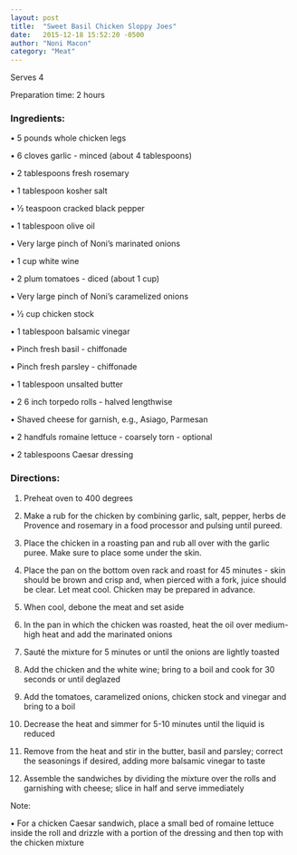 ```yaml
---
layout: post
title:  "Sweet Basil Chicken Sloppy Joes"
date:   2015-12-18 15:52:20 -0500
author: "Noni Macon"
category: "Meat"
---
```

Serves 4

Preparation time: 2 hours

### Ingredients:

• 5 pounds whole chicken legs

• 6 cloves garlic - minced (about 4 tablespoons)

• 2 tablespoons fresh rosemary

• 1 tablespoon kosher salt

• 1⁄2 teaspoon cracked black pepper

• 1 tablespoon olive oil

• Very large pinch of Noni’s marinated onions

• 1 cup white wine

• 2 plum tomatoes - diced (about 1 cup)

• Very large pinch of Noni’s caramelized onions

• 1⁄2 cup chicken stock

• 1 tablespoon balsamic vinegar 

• Pinch fresh basil - chiffonade

• Pinch fresh parsley - chiffonade 

• 1 tablespoon unsalted butter

• 2 6 inch torpedo rolls - halved lengthwise

• Shaved cheese for garnish, e.g., Asiago, Parmesan

• 2 handfuls romaine lettuce - coarsely torn - optional

• 2 tablespoons Caesar dressing

### Directions:

1. Preheat oven to 400 degrees

2. Make a rub for the chicken by combining garlic, salt, pepper, herbs de Provence and rosemary in a food processor and pulsing until pureed.

3. Place the chicken in a roasting pan and rub all over with the garlic puree. Make sure to place some under the skin.

4. Place the pan on the bottom oven rack and roast for 45 minutes - skin should be brown and crisp and, when pierced with a fork, juice should be clear. Let meat cool. Chicken may be prepared in advance.

5. When cool, debone the meat and set aside

6. In the pan in which the chicken was roasted, heat the oil over medium-high heat and add the marinated onions

7. Sauté the mixture for 5 minutes or until the onions are lightly toasted

8. Add the chicken and the white wine; bring to a boil and cook for 30 seconds or until deglazed

9. Add the tomatoes, caramelized onions, chicken stock and vinegar and bring to a boil

10. Decrease the heat and simmer for 5-10 minutes until the liquid is reduced

11. Remove from the heat and stir in the butter, basil and parsley; correct the seasonings if desired, adding more balsamic vinegar to taste

12. Assemble the sandwiches by dividing the mixture over the rolls and garnishing with cheese; slice in half and serve immediately

Note:

• For a chicken Caesar sandwich, place a small bed of romaine lettuce inside the roll and drizzle with a portion of the dressing and then top with the chicken mixture